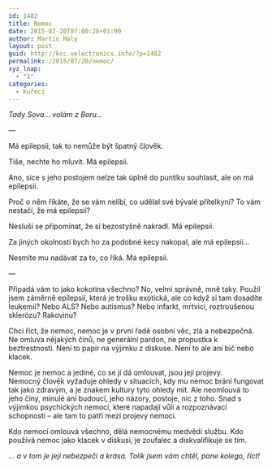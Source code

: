 ```yaml
---
id: 1482
title: Nemoc
date: 2015-07-20T07:00:28+01:00
author: Martin Maly
layout: post
guid: http://kcc.uelectronics.info/?p=1482
permalink: /2015/07/20/nemoc/
xyz_lnap:
  - "1"
categories:
  - Kuřecí
---
```

_Tady Sova&#8230; volám z Boru&#8230;_

&#8212;

Má epilepsii, tak to nemůže být špatný člověk.

Tiše, nechte ho mluvit. Má epilepsii.

Ano, sice s jeho postojem nelze tak úplně do puntíku souhlasit, ale on má epilepsii.

Proč o něm říkáte, že se vám nelíbí, co udělal své bývalé přítelkyni? To vám nestačí, že má epilepsii?

Nesluší se připomínat, že si bezostyšně nakradl. Má epilepsii.

Za jiných okolností bych ho za podobné kecy nakopal, ale má epilepsii&#8230;

Nesmíte mu nadávat za to, co říká. Má epilepsii.

&#8212;

Připadá vám to jako kokotina všechno? No, velmi správně, mně taky. Použil jsem záměrně epilepsii, která je trošku exotická, ale co když si tam dosadíte leukemii? Nebo ALS? Nebo autismus? Nebo infarkt, mrtvici, roztroušenou sklerózu? Rakovinu?

Chci říct, že nemoc, nemoc je v první řadě osobní věc, zlá a nebezpečná. Ne omluva nějakých činů, ne generální pardon, ne propustka k beztrestnosti. Není to papír na výjimku z diskuse. Není to ale ani bič nebo klacek.

Nemoc je nemoc a jediné, co se jí dá omlouvat, jsou její projevy. Nemocný člověk vyžaduje ohledy v situacích, kdy mu nemoc brání fungovat tak jako zdravým, a je znakem kultury tyto ohledy mít. Ale neomlouvá to jeho činy, minulé ani budoucí, jeho názory, postoje, nic z toho. Snad s výjimkou psychických nemocí, které napadají vůli a rozpoznávací schopnosti &#8211; ale tam to patří mezi projevy nemoci.

Kdo nemocí omlouvá všechno, dělá nemocnému medvědí službu. Kdo používá nemoc jako klacek v diskusi, je zoufalec a diskvalifikuje se tím.

_&#8230; a v tom je její nebezpečí a krása. Tolik jsem vám chtěl, pane kolego, říct!_